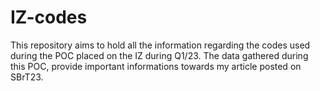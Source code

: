 # IZ-codes
This repository aims to hold all the information regarding the codes used during the POC placed on the IZ during Q1/23. The data gathered during this POC, provide important informations towards my article posted on SBrT23.

